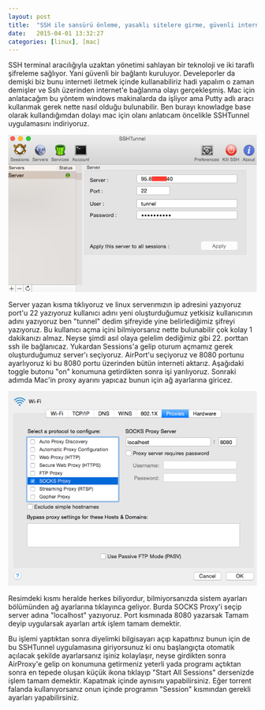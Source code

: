```yaml
---
layout: post
title:  "SSH ile sansürü önleme, yasaklı sitelere girme, güvenli internet"
date:   2015-04-01 13:32:27
categories: [linux], [mac]
---
```


SSH terminal aracılığıyla uzaktan yönetimi sahlayan bir teknoloji ve iki taraflı şifreleme sağlıyor. Yani güvenli bir bağlantı kuruluyor. Develeporler da demişki biz bunu interneti iletmek içinde kullanabiliriz hadi yapalım o zaman demişler ve Ssh üzerinden internet'e bağlanma olayı gerçekleşmiş. Mac için anlatacağım bu yöntem windows makinalarda da işliyor ama Putty adlı aracı kullanmak gerek nette nasıl olduğu bulunabilir. Ben burayı knowladge base olarak kullandığımdan dolayı mac için olanı anlatıcam öncelikle SSHTunnel uygulamasını indiriyoruz.

![Resim](/images/24-1.png)<br>

Server yazan kısma tıklıyoruz ve linux serverımızın ip adresini yazıyoruz port'u 22 yazıyoruz kullanıcı adını yeni oluşturduğumuz yetkisiz kullanıcının adını yazıyoruz ben "tunnel" dedim şifreyide yine belirlediğimiz şifreyi yazıyoruz. Bu kullanıcı açma içini bilmiyorsanız nette bulunabilir çok kolay 1 dakikanızı almaz. Neyse şimdi asıl olaya gelelim dediğimiz gibi 22. porttan ssh ile bağlanıcaz. Yukardan Sessions'a gelip oturum açmamız gerek oluşturduğumuz server'ı seçiyoruz. AirPort'u seçiyoruz ve 8080 portunu ayarlıyoruz ki bu 8080 portu üzerinden bütün interneti aktarız. Aşağıdaki toggle butonu "on" konumuna getirdikten sonra işi yarılıyoruz. Sonraki adımda Mac'in proxy ayarını yapıcaz bunun için ağ ayarlarına giricez. 

![Resim](/images/24-2.png)<br>

Resimdeki kısmı heralde herkes biliyordur, bilmiyorsanızda sistem ayarları bölümünden ağ ayarlarına tıklayınca geliyor. Burda SOCKS Proxy'i seçip server adına "localhost" yazıyoruz. Port kısmınada 8080 yazarsak Tamam deyip uygularsak ayarları artık işlem tamam demektir.

Bu işlemi yaptıktan sonra diyelimki bilgisayarı açıp kapattınız bunun için de bu SSHTunnel uygulamasına giriyorsunuz ki onu başlangıçta otomatik açılacak şekilde ayarlarsanız işiniz kolaylaşır, neyse girdikten sonra AirProxy'e gelip on konumuna getirmeniz yeterli yada programı açtıktan sonra en tepede oluşan küçük ikona tıklayıp "Start All Sessions" dersenizde işlem tamam demektir. Kapatmak içinde aynısını yapabilirsiniz. Eğer torrent falanda kullanıyorsanız onun içinde programın "Session" kısmından gerekli ayarları yapabilirsiniz. 


